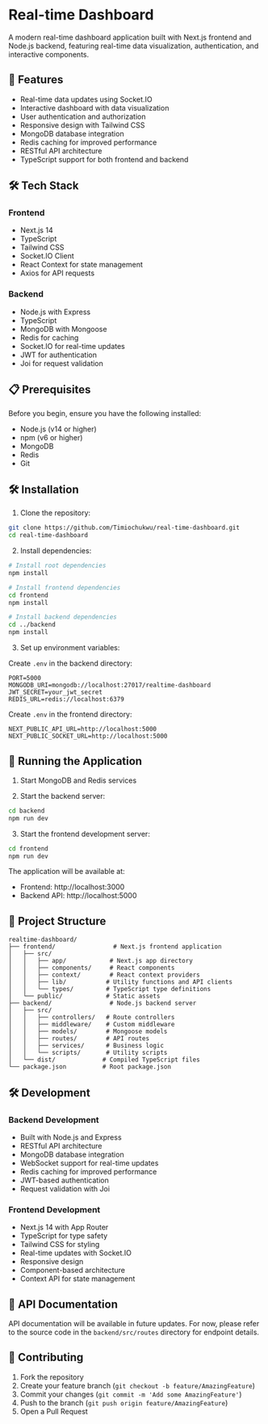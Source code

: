 # Real-time Dashboard

A modern real-time dashboard application built with Next.js frontend and Node.js backend, featuring real-time data visualization, authentication, and interactive components.

## 🚀 Features

- Real-time data updates using Socket.IO
- Interactive dashboard with data visualization
- User authentication and authorization
- Responsive design with Tailwind CSS
- MongoDB database integration
- Redis caching for improved performance
- RESTful API architecture
- TypeScript support for both frontend and backend

## 🛠️ Tech Stack

### Frontend
- Next.js 14
- TypeScript
- Tailwind CSS
- Socket.IO Client
- React Context for state management
- Axios for API requests

### Backend
- Node.js with Express
- TypeScript
- MongoDB with Mongoose
- Redis for caching
- Socket.IO for real-time updates
- JWT for authentication
- Joi for request validation

## 📋 Prerequisites

Before you begin, ensure you have the following installed:
- Node.js (v14 or higher)
- npm (v6 or higher)
- MongoDB
- Redis
- Git

## 🛠️ Installation

1. Clone the repository:
```bash
git clone https://github.com/Timiochukwu/real-time-dashboard.git
cd real-time-dashboard
```

2. Install dependencies:
```bash
# Install root dependencies
npm install

# Install frontend dependencies
cd frontend
npm install

# Install backend dependencies
cd ../backend
npm install
```

3. Set up environment variables:

Create `.env` in the backend directory:
```
PORT=5000
MONGODB_URI=mongodb://localhost:27017/realtime-dashboard
JWT_SECRET=your_jwt_secret
REDIS_URL=redis://localhost:6379
```

Create `.env` in the frontend directory:
```
NEXT_PUBLIC_API_URL=http://localhost:5000
NEXT_PUBLIC_SOCKET_URL=http://localhost:5000
```

## 🚀 Running the Application

1. Start MongoDB and Redis services

2. Start the backend server:
```bash
cd backend
npm run dev
```

3. Start the frontend development server:
```bash
cd frontend
npm run dev
```

The application will be available at:
- Frontend: http://localhost:3000
- Backend API: http://localhost:5000

## 📁 Project Structure

```
realtime-dashboard/
├── frontend/                # Next.js frontend application
│   ├── src/
│   │   ├── app/            # Next.js app directory
│   │   ├── components/     # React components
│   │   ├── context/        # React context providers
│   │   ├── lib/           # Utility functions and API clients
│   │   └── types/         # TypeScript type definitions
│   └── public/            # Static assets
├── backend/                # Node.js backend server
│   ├── src/
│   │   ├── controllers/   # Route controllers
│   │   ├── middleware/    # Custom middleware
│   │   ├── models/        # Mongoose models
│   │   ├── routes/        # API routes
│   │   ├── services/      # Business logic
│   │   └── scripts/       # Utility scripts
│   └── dist/             # Compiled TypeScript files
└── package.json          # Root package.json
```

## 🛠️ Development

### Backend Development
- Built with Node.js and Express
- RESTful API architecture
- MongoDB database integration
- WebSocket support for real-time updates
- Redis caching for improved performance
- JWT-based authentication
- Request validation with Joi

### Frontend Development
- Next.js 14 with App Router
- TypeScript for type safety
- Tailwind CSS for styling
- Real-time updates with Socket.IO
- Responsive design
- Component-based architecture
- Context API for state management

## 📝 API Documentation

API documentation will be available in future updates. For now, please refer to the source code in the `backend/src/routes` directory for endpoint details.

## 🤝 Contributing

1. Fork the repository
2. Create your feature branch (`git checkout -b feature/AmazingFeature`)
3. Commit your changes (`git commit -m 'Add some AmazingFeature'`)
4. Push to the branch (`git push origin feature/AmazingFeature`)
5. Open a Pull Request
